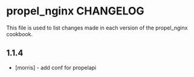 propel_nginx CHANGELOG
====================

This file is used to list changes made in each version of the propel_nginx cookbook.

1.1.4
-----
- [morris] - add conf for propelapi

